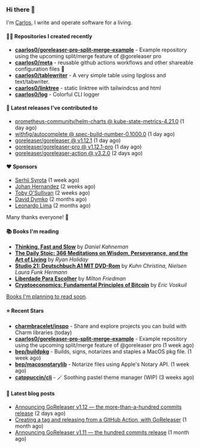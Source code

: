 ### Hi there 👋

I'm [Carlos](https://caarlos0.dev), I write and operate software for a living.

#### 👨‍💻 Repositories I created recently
- **[caarlos0/goreleaser-pro-split-merge-example](https://github.com/caarlos0/goreleaser-pro-split-merge-example)** - Example repository using the upcoming split/merge feature of @goreleaser pro
- **[caarlos0/meta](https://github.com/caarlos0/meta)** - reusable github actions workflows and other shareable configuration files 🫥
- **[caarlos0/tablewriter](https://github.com/caarlos0/tablewriter)** - A very simple table using lipgloss and text/tabwriter.
- **[caarlos0/linktree](https://github.com/caarlos0/linktree)** - static linktree with tailwindcss and html
- **[caarlos0/log](https://github.com/caarlos0/log)** - Colorful CLI logger

#### 🚀 Latest releases I've contributed to


- [prometheus-community/helm-charts @ kube-state-metrics-4.21.0](https://github.com/prometheus-community/helm-charts/releases/tag/kube-state-metrics-4.21.0) (1 day ago)
- [withfig/autocomplete @ spec-build-number-0.1000.0](https://github.com/withfig/autocomplete/releases/tag/spec-build-number-0.1000.0) (1 day ago)
- [goreleaser/goreleaser @ v1.12.1](https://github.com/goreleaser/goreleaser/releases/tag/v1.12.1) (1 day ago)
- [goreleaser/goreleaser-pro @ v1.12.1-pro](https://github.com/goreleaser/goreleaser-pro/releases/tag/v1.12.1-pro) (1 day ago)
- [goreleaser/goreleaser-action @ v3.2.0](https://github.com/goreleaser/goreleaser-action/releases/tag/v3.2.0) (2 days ago)

#### ❤️ Sponsors
- [Serhii Syrota](https://github.com/ssyrota) (1 week ago)
- [Johan Hernandez](https://github.com/bithavoc) (2 weeks ago)
- [Toby O&#39;Sullivan](https://github.com/tobywan) (2 weeks ago)
- [David Dymko](https://github.com/ddymko) (2 months ago)
- [Leonardo Lima](https://github.com/leozz37) (2 months ago)

Many thanks everyone! 🙏

#### 📚 Books I'm reading
- **[Thinking, Fast and Slow](https://www.goodreads.com/book/show/13135899-thinking-fast-and-slow)** by _Daniel Kahneman_
- **[The Daily Stoic: 366 Meditations on Wisdom, Perseverance, and the Art of Living](https://www.goodreads.com/book/show/29093292-the-daily-stoic)** by _Ryan Holiday_
- **[Studio 21: Deutschbuch A1 MIT DVD-Rom](https://www.goodreads.com/book/show/25495148-studio-21)** by _Kuhn Christina, Nielsen Laura Funk Hermann_
- **[Liberdade Para Escolher](https://www.goodreads.com/book/show/17238591-liberdade-para-escolher)** by _Milton Friedman_
- **[Cryptoeconomics: Fundamental Principles of Bitcoin](https://www.goodreads.com/book/show/56919322-cryptoeconomics)** by _Eric Voskuil_

[Books I'm planning to read soon](https://www.amazon.com.br/hz/wishlist/ls/EB8P7VS717SV).

#### ⭐ Recent Stars


- **[charmbracelet/inspo](https://github.com/charmbracelet/inspo)** - Share and explore projects you can build with Charm libraries (today)
- **[caarlos0/goreleaser-pro-split-merge-example](https://github.com/caarlos0/goreleaser-pro-split-merge-example)** - Example repository using the upcoming split/merge feature of @goreleaser pro (1 week ago)
- **[bep/buildpkg](https://github.com/bep/buildpkg)** - Builds, signs, notarizes and staples a MacOS pkg file. (1 week ago)
- **[bep/macosnotarylib](https://github.com/bep/macosnotarylib)** - Notarize files using Apple&#39;s Notary API. (1 week ago)
- **[catppuccin/cli](https://github.com/catppuccin/cli)** - 🪄 Soothing pastel theme manager (WIP) (3 weeks ago)

#### 📄 Latest blog posts
- [Announcing GoReleaser v1.12 — the more-than-a-hundred commits release](https://carlosbecker.com/posts/goreleaser-v1.12/) (2 days ago)
- [Creating a tag and releasing from a GitHub Action, with GoReleaser](https://carlosbecker.com/posts/goreleaser-create-tag-action/) (1 month ago)
- [Announcing GoReleaser v1.11 — the hundred commits release](https://carlosbecker.com/posts/goreleaser-v1.11/) (1 month ago)

